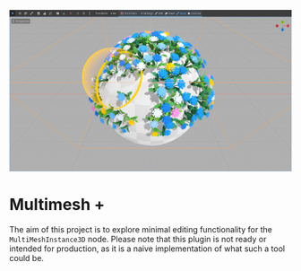 ![Project screenshot](./project_preview.png)
# Multimesh +

The aim of this project is to explore minimal editing functionality for the `MultiMeshInstance3D` node. Please note that this plugin is not ready or intended for production, as it is a naive implementation of what such a tool could be. 
